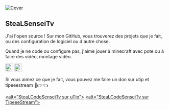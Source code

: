 ![Cover](https://github.com/StealCodeSensei/stealcodesenseitv/tree/main/img/Yo.png)

## SteaLSenseiTv

J'ai l'open source ! Sur mon GitHub, vous trouverez des projets que je fait, ou des configuration de logiciel ou d'autre chose.

Quand je ne code ou configure pas, j'aime jouer à minecraft avec pote ou à faire des vidéo, montage vidéo.

<a href="https://bit.ly/3xr3lf6" target="_blank"><img src="https://github.com/StealCodeSensei/stealcodesenseitv/tree/main/img/youtube.png" alt="SteaLCodeSenseiTv on Youtube" width="24"></a>
<a href="https://bit.ly/2VtegYy" target="_blank"><img src="https://github.com/StealCodeSensei/stealcodesenseitv/tree/main/img/discord.png" alt="SteaLCodeSenseiTv on Discord" width="24"></a>

Si vous aimez ce que je fait, vous pouvez me faire un don sur utip et tipeeestream 🥺👉👈

<a href="https://www.utip.io/stealsenseitv" target="_blank"><alt="SteaLCodeSenseiTv sur uTip"></a>
<a href="https://www.tipeeestream.com/stealcodesensei/donation" target="_blank"><alt="SteaLCodeSenseiTv sur TipeeeStream"></a>
